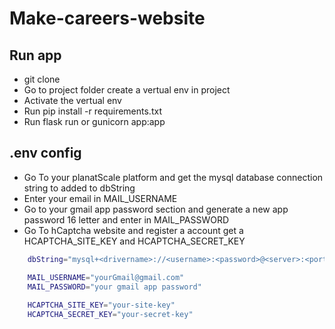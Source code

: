# Make-careers-website

## Run app

* git clone <url>
* Go to project folder create a vertual env in project
* Activate the vertual env
* Run pip install -r requirements.txt
* Run flask run or gunicorn app:app

## .env config

* Go To your planatScale platform and get the mysql database connection string to added to dbString
* Enter your email in MAIL_USERNAME
* Go to your gmail app password section and generate a new app password 16 letter and enter in MAIL_PASSWORD
* Go To hCaptcha website and register a account get a HCAPTCHA_SITE_KEY and  HCAPTCHA_SECRET_KEY

```bash
    dbString="mysql+<drivername>://<username>:<password>@<server>:<port>/dbname"

    MAIL_USERNAME="yourGmail@gmail.com"
    MAIL_PASSWORD="your gmail app password"
    
    HCAPTCHA_SITE_KEY="your-site-key"
    HCAPTCHA_SECRET_KEY="your-secret-key"
```
